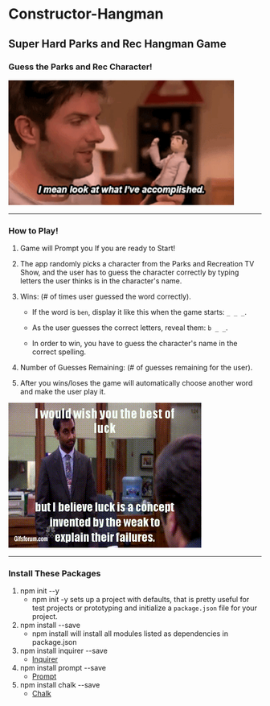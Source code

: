 # Constructor-Hangman
## Super Hard Parks and Rec Hangman Game
### Guess the Parks and Rec Character!
![Hangman Cli](Images/ben.gif)
- - -
### How to Play!
1. Game will Prompt you If you are ready to Start!

2. The app randomly picks a character from the Parks and Recreation TV Show, and the user has to guess the character correctly by typing letters the user thinks is in the character's name.

3. Wins: (# of times user guessed the word correctly).

   * If the word is `ben`, display it like this when the game starts: `_ _ _`.

   * As the user guesses the correct letters, reveal them: `b _ _`.

   * In order to win, you have to guess the character's name in the correct spelling.

4. Number of Guesses Remaining: (# of guesses remaining for the user).

5. After you wins/loses the game will automatically choose another word and make the user play it.

![Hangman Cli](Images/ron.gif)
- - -
### Install These Packages
1. npm init --y
    * npm init -y sets up a project with defaults, that is pretty useful for test projects or prototyping and initialize a `package.json` file for your project.
2. npm install --save
    * npm install will install all modules listed as dependencies in package.json
3. npm install inquirer --save
   * [Inquirer](https://www.npmjs.com/package/inquirer)
4. npm install prompt --save
   * [Prompt](https://www.npmjs.com/package/prompt)
5. npm install chalk --save
   * [Chalk](https://www.npmjs.com/package/chalk)